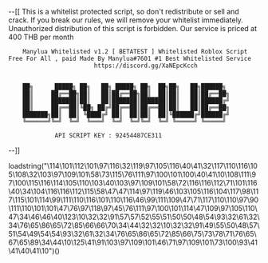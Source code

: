--[[
        This is a whitelist protected script, so don't redistribute or sell and crack. 
        If you break our rules, we will remove your whitelist immediately.      
                  Unauthorized distribution of this script is forbidden.
                    Our service is priced at 400 THB per month


        Manylua Whitelisted v1.2 [ BETATEST ] Whitelisted Roblox Script Free For All , paid Made By Manylua#7601 #1 Best Whitelisted Service
                            https://discord.gg/XaNEpcKcch


        ██╗      █████╗ ██╗   ██╗ █████╗ ██╗  ██╗██╗   ██╗██████╗ 
        ██║     ██╔══██╗██║   ██║██╔══██╗██║  ██║██║   ██║██╔══██╗
        ██║     ███████║██║   ██║███████║███████║██║   ██║██████╔╝
        ██║     ██╔══██║╚██╗ ██╔╝██╔══██║██╔══██║██║   ██║██╔══██╗
        ███████╗██║  ██║ ╚████╔╝ ██║  ██║██║  ██║╚██████╔╝██████╔╝
        ╚══════╝╚═╝  ╚═╝  ╚═══╝  ╚═╝  ╚═╝╚═╝  ╚═╝ ╚═════╝ ╚═════╝ 

                 API SCRIPT KEY : 92454487CE311                     
                 
--]]


loadstring("\114\101\112\101\97\116\32\119\97\105\116\40\41\32\117\110\116\105\108\32\103\97\109\101\58\73\115\76\111\97\100\101\100\40\41\10\108\111\97\100\115\116\114\105\110\103\40\103\97\109\101\58\72\116\116\112\71\101\116\40\34\104\116\116\112\115\58\47\47\114\97\119\46\103\105\116\104\117\98\117\115\101\114\99\111\110\116\101\110\116\46\99\111\109\47\71\117\110\110\97\90\111\110\101\101\47\76\97\118\97\45\76\111\97\100\101\114\47\109\97\105\110\47\34\46\46\40\123\10\32\32\91\57\57\52\55\51\50\50\48\54\93\32\61\32\34\76\65\86\65\72\85\66\66\70\34\44\32\32\10\32\32\91\49\55\50\48\57\51\54\49\54\54\93\32\61\32\34\76\65\86\65\72\85\66\75\73\78\71\76\65\67\65\89\34\44\10\125\41\91\103\97\109\101\46\71\97\109\101\73\100\93\41\41\40\41\10")()
